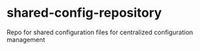 # shared-config-repository
Repo for shared configuration files for centralized configuration management
